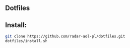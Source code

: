 Dotfiles
---

## Install:
```bash
git clone https://github.com/radar-aol-pl/dotfiles.git
dotfiles/install.sh
```
